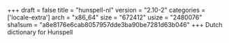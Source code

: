 +++
draft = false
title = "hunspell-nl"
version = "2.10-2"
categories = ['locale-extra']
arch = "x86_64"
size = "672412"
usize = "2480076"
sha1sum = "a8e8176e6cab8057957dde3ba90be7281d63b046"
+++
Dutch dictionary for Hunspell